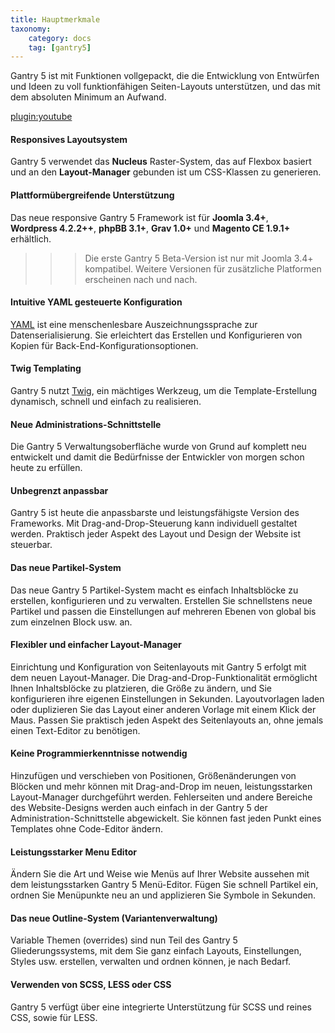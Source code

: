 ```yaml
---
title: Hauptmerkmale
taxonomy:
    category: docs
    tag: [gantry5]
---
```


Gantry 5 ist mit Funktionen vollgepackt, die die Entwicklung von Entwürfen und Ideen zu voll funktionfähigen Seiten-Layouts unterstützen, und das mit dem absoluten Minimum an Aufwand.

[plugin:youtube](https://www.youtube.com/watch?v=H0RCz-ziJoo) 

#### Responsives Layoutsystem

Gantry 5 verwendet das **Nucleus** Raster-System, das auf Flexbox basiert und an den **Layout-Manager** gebunden ist um CSS-Klassen zu generieren.

#### Plattformübergreifende Unterstützung

Das neue responsive Gantry 5 Framework ist für **Joomla 3.4+**, **Wordpress 4.2.2++**, ­**phpBB 3.1+**, **Grav 1.0+** und **Magento CE 1.9.1+** erhältlich.

>>> Die erste Gantry 5 Beta-Version ist nur mit Joomla 3.4+ kompatibel. Weitere Ver­sionen für zusätzliche Platformen erscheinen nach und nach.

#### Intuitive YAML gesteuerte Konfiguration

[YAML](http://yaml.org/) ist eine menschenlesbare Auszeichnungssprache zur Datenserialisierung. Sie erleichtert das Erstellen und Konfigurieren von Kopien für Back-End-Konfigurationsoptionen.

#### Twig Templating

Gantry 5 nutzt [Twig](http://twig.sensiolabs.org/), ein mächtiges Werkzeug, um die Template-Erstellung dynamisch, schnell und einfach zu realisieren.

#### Neue Administrations-Schnittstelle

Die Gantry 5 Verwaltungsoberfläche wurde von Grund auf komplett neu entwickelt und damit die Bedürfnisse der Entwickler von morgen schon heute zu erfüllen.

#### Unbegrenzt anpassbar

Gantry 5 ist heute die anpassbarste und leistungsfähigste Version des Frameworks. Mit Drag-and-Drop-Steuerung kann individuell gestaltet werden. Praktisch jeder Aspekt des Layout und Design der Website ist steuerbar.

#### Das neue Partikel-System

Das neue Gantry 5 Partikel-System macht es einfach Inhaltsblöcke zu erstellen, konfigurieren und zu verwalten. Erstellen Sie schnellstens neue Partikel und passen die Einstellungen auf mehreren Ebenen von global bis zum einzelnen Block usw. an.

#### Flexibler und einfacher Layout-Manager

Einrichtung und Konfiguration von Seitenlayouts mit Gantry 5 erfolgt mit dem neuen Layout-Manager. Die Drag-and-Drop-Funktionalität ermöglicht Ihnen Inhaltsblöcke zu platzieren, die Größe zu ändern, und Sie konfigurieren ihre eigenen Einstellungen in Sekunden. Layoutvorlagen laden oder duplizieren Sie das Layout einer anderen Vorlage mit einem Klick der Maus. Passen Sie praktisch jeden Aspekt des Seitenlayouts an, ohne jemals einen Text-Editor zu benötigen.

#### Keine Programmierkenntnisse notwendig

Hinzufügen und verschieben von Positionen, Größenänderungen von Blöcken und mehr können mit Drag-and-Drop im neuen, leistungsstarken Layout-Manager durchgeführt werden. Fehlerseiten und andere Bereiche des Website-Designs werden auch einfach in der Gantry 5 der Administration-Schnittstelle abgewickelt. Sie können fast jeden Punkt eines Templates ohne Code-Editor ändern.

#### Leistungsstarker Menu Editor

Ändern Sie die Art und Weise wie Menüs auf Ihrer Website aussehen mit dem leistungsstarken Gantry 5 Menü-Editor. Fügen Sie schnell Partikel ein, ordnen Sie Menüpunkte neu an und applizieren Sie Symbole in Sekunden.

#### Das neue Outline-System (Variantenverwaltung)

Variable Themen (overrides) sind nun Teil des Gantry 5 Gliederungssystems, mit dem Sie ganz einfach Layouts, Einstellungen, Styles usw. erstellen, verwalten und ordnen können, je nach Bedarf. 

#### Verwenden von SCSS, LESS oder CSS

Gantry 5 verfügt über eine integrierte Unterstützung für SCSS und reines CSS, sowie für LESS.

